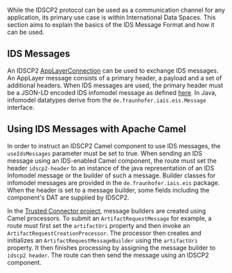 While the IDSCP2 protocol can be used as a communication channel for any application, its primary
use case is within International Data Spaces.
This section aims to explain the basics of the IDS Message Format and how it can be used.

## IDS Messages

An IDSCP2 [AppLayerConnection](https://github.com/industrial-data-space/idscp2-jvm/blob/develop/idscp2-app-layer/src/main/kotlin/de/fhg/aisec/ids/idscp2/applayer/AppLayerConnection.kt)
can be used to exchange IDS messages.
An AppLayer message consists of a primary header, a payload and a set of additional headers.
When IDS messages are used, the primary header must be a JSON-LD encoded IDS infomodel message as
defined [here](https://htmlpreview.github.io/?https://github.com/IndustrialDataSpace/InformationModel/blob/feature/message_taxonomy_description/model/communication/Message_Description.htm).
In Java, infomodel datatypes derive from the `de.fraunhofer.iais.eis.Message` interface.

## Using IDS Messages with Apache Camel

In order to instruct an IDSCP2 Camel component to use IDS messages, the `useIdsMessages` parameter
must be set to true.
When sending an IDS message using an IDS-enabled Camel component, the route must set the header
`idscp2-header` to an instance of the java representation of an IDS Infomodel message or the
builder of such a message.
Builder classes for infomodel messages are provided in the `de.fraunhofer.iais.eis` package.
When the header is set to a message builder, some fields including the component's DAT are supplied
by IDSCP2.

In the [Trusted Connector project](https://github.com/Fraunhofer-AISEC/trusted-connector), message
builders are created using Camel processors.
To submit an `ArtifactRequestMessage` for example, a route must first set the `artifactUri`
property and then invoke an `ArtifactRequestCreationProcessor`.
The processor then creates and initializes an `ArtifactRequestMessageBuilder` using the
`artifactUri` property.
It then finishes processing by assigning the message builder to `idscp2 header`.
The route can then send the message using an IDSCP2 component.
